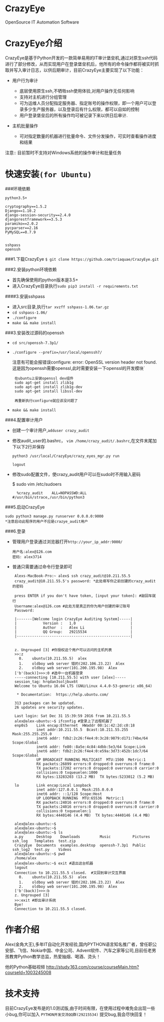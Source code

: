 # CrazyEye
OpenSource IT Automation Software



CrazyEye介绍
==================
CrazyEye是基于Python开发的一款简单易用的IT审计堡垒机,通过对原生ssh代码进行了部分修改，从而实现用户在登录堡垒机后，他所有的命令操作都将被实时抓取并写入审计日志，以供后期审计，目前CrazyEye主要实现了以下功能：

- 用户行为审计

   - 底层使用原生ssh,不牺牲ssh使用体验,对用户操作无任何影响
   - 支持对主机进行分组管理
   - 可为运维人员分配指定服务器、指定账号的操作权限，即一个用户可以登录多少生产服务器，以及登录后有什么权限，都可以自如的控制
   - 用户登录堡垒后的所有操作均可被记录下来以供日后审计.

- 主机批量操作
   - 可对指定数量的机器进行批量命令、文件分发操作，可实时查看操作进度和结果

注意:: 目前暂时不支持对Windows系统的操作审计和批量任务


快速安装`(for Ubuntu)`
========
###环境依赖

    python3.5+
    
    cryptography==1.5.2
    Django==1.10.2
    django-session-security==2.4.0
    djangorestframework==3.5.3
    paramiko==2.0.2
    pycparser==2.16
    PyMySQL==0.7.9
    
    
    sshpass 
    openssh
    


###1.下载CrazyEye
`$ git clone https://github.com/triaquae/CrazyEye.git`

###2.安装python环境依赖

*  首先确保使用的python版本是3.5+
*  进入CrazyEye目录执行`sudo pip3 install -r requirements.txt `

####3.安装sshpass
*  进入src目录,执行`tar xvzff sshpass-1.06.tar.gz`
*  `cd sshpass-1.06/`
*  `./configure`
*  `make && make install`


###3.安装改过源码的openssh 
* `cd src/openssh-7.3p1/`
*  `./configure --prefix=/usr/local/openssh7/ `
 
    注意有可能会报错误configure: error: OpenSSL version header not found.这是因为openssh需要openssl,此时需要安装一下openssl的开发模块` 
    
        在ubuntu上安装openssl dev组件
        sudo apt-get install zlib1g
        sudo apt-get install zlib1g-dev
        sudo apt-get install libssl-dev
        
        再重新执行configure就应该没问题了

*  `make && make install`

###4.配置审计用户 
*   创建一个审计用户,`adduser crazy_audit`
*   修改audit_user的.bashrc， `vim /home/crazy_audit/.bashrc`,在文件末尾加下以下2行并保存

        python3 /usr/local/CrazyEye/crazy_eyes_mgr.py run
        
        logout

* 修改sudo配置文件，使crazy_audit用户可以在sudo时不用输入密码
  
    $ sudo vim /etc/sudoers
    
        %crazy_audit    ALL=NOPASSWD:ALL #/usr/bin/strace,/usr/bin/python3


###5.启动CrazyEye


    sudo python3 manage.py runserver 0.0.0.0:9000
    *注意启动此程序的用户不应是crazye_audit用户
    

###6.登录
*   管理用户登录通过浏览器打开`http://your_ip_addr:9000/`
    
        用户名:alex@126.com
        密码: alex3714 


*  普通只需要通过命令行登录即可 
 
        Alexs-MacBook-Pro:~ alex$ ssh crazy_audit@10.211.55.5
        crazy_audit@10.211.55.5's password: *此处填写你之前创建的crazy_audit的密码
        
        press ENTER if you don't have token, [input your token]: #敲回车就行
        Username:alex@126.com #此处方是真正的你为用户创建的审订账号
        Password:
        
        |-------[Welcome login CrazyEye Auditing System]-----|
        |            Version :   1.0                         |
        |            Author  :   Alex Li                     |
        |            QQ Group:   29215534                    |
        |----------------------------------------------------|
        
        
        z. Ungrouped [3] #你授权这个用户可以访问的主机列表 
        >>:z
          0.	ubuntu(10.211.55.5)  alex
          1.	oldboy web server 错的(202.106.23.22)  Alex
          2.	oldboy web server(101.200.195.98)  Alex
        ['b'(back)]>>>:0 #选中一台机器登录
        -----connecting [10.211.55.5] with user [alex]-----
        session_tag: hrqdan3soljbux6t
        Welcome to Ubuntu 16.04 LTS (GNU/Linux 4.4.0-53-generic x86_64)
        
         * Documentation:  https://help.ubuntu.com/
        
        313 packages can be updated.
        26 updates are security updates.
        
        Last login: Sat Dec 31 15:39:59 2016 from 10.211.55.5
        alex@alex-ubuntu:~$ ifconfig #登录上了远程机器了
        enp0s5    Link encap:Ethernet  HWaddr 00:1c:42:2d:c0:18  
                  inet addr:10.211.55.5  Bcast:10.211.55.255  Mask:255.255.255.0
                  inet6 addr: fdb2:2c26:f4e4:0:3c28:9879:d171:74be/64 Scope:Global
                  inet6 addr: fe80::8a5e:4c84:4dbb:5e3/64 Scope:Link
                  inet6 addr: fdb2:2c26:f4e4:0:e59a:3d73:452b:1dc7/64 Scope:Global
                  UP BROADCAST RUNNING MULTICAST  MTU:1500  Metric:1
                  RX packets:26899 errors:0 dropped:0 overruns:0 frame:0
                  TX packets:17202 errors:0 dropped:0 overruns:0 carrier:0
                  collisions:0 txqueuelen:1000 
                  RX bytes:13283203 (13.2 MB)  TX bytes:5233012 (5.2 MB)
        
        lo        Link encap:Local Loopback  
                  inet addr:127.0.0.1  Mask:255.0.0.0
                  inet6 addr: ::1/128 Scope:Host
                  UP LOOPBACK RUNNING  MTU:65536  Metric:1
                  RX packets:24016 errors:0 dropped:0 overruns:0 frame:0
                  TX packets:24016 errors:0 dropped:0 overruns:0 carrier:0
                  collisions:0 txqueuelen:1 
                  RX bytes:4440146 (4.4 MB)  TX bytes:4440146 (4.4 MB)
        
        alex@alex-ubuntu:~$ 
        alex@alex-ubuntu:~$ 
        alex@alex-ubuntu:~$ ls
        a.py      Desktop    Downloads         Music          Pictures  ssh_log   Templates  test.zip
        CrazyEye  Documents  examples.desktop  openssh-7.3p1  Public    ssh_log2  test.py    Videos
        alex@alex-ubuntu:~$ pwd
        /home/alex
        alex@alex-ubuntu:~$ exit #退出这台机器 
        logout
        Connection to 10.211.55.5 closed.  #又回到审计交互界面
          0.	ubuntu(10.211.55.5)  alex
          1.	oldboy web server 错的(202.106.23.22)  Alex
          2.	oldboy web server(101.200.195.98)  Alex
        ['b'(back)]>>>:b
        z. Ungrouped [3]
        >>:exit #即出审计系统 
        Bye!
        Connection to 10.211.55.5 closed. 




作者介绍
=============

Alex(金角大王),多年IT自动化开发经验,国内PYTHON语言知名推广者，曾任职公安部、飞信、Nokia中国、中金公司、Advent软件、汽车之家等公司,目前任老男孩教育Python教学总监，热爱抽烟、喝酒、烫头！

他的Python基础视频 http://study.163.com/course/courseMain.htm?courseId=1003245008


技术支持
=============

目前CrazyEye发布是的1.0测试版,由于时间有限，在使用过程中难免会出现一些小bug,你可以加入 `PYTHON开发交流QQ群(29215534)` 提交bug,我会尽快回复！
